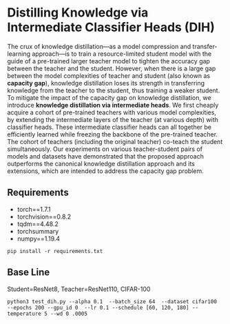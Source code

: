 # Distilling Knowledge via Intermediate Classifier Heads (DIH)
<p text-align: justify>
The crux of knowledge distillation—as a model
compression and transfer-learning approach—is
to train a resource-limited student model with
the guide of a pre-trained larger teacher model
to tighten the accuracy gap between the teacher
and the student. However, when there is a large
gap between the model complexities of teacher
  and student (also known as <b>capacity gap</b>), knowledge
distillation loses its strength in transferring
knowledge from the teacher to the student, thus
training a weaker student. To mitigate the impact
of the capacity gap on knowledge distillation,
we introduce <b>knowledge distillation via intermediate
  heads</b>. We first cheaply acquire a cohort
of pre-trained teachers with various model complexities,
by extending the intermediate layers
of the teacher (at various depth) with classifier
heads. These intermediate classifier heads can
all together be efficiently learned while freezing
the backbone of the pre-trained teacher. The cohort
of teachers (including the original teacher)
co-teach the student simultaneously. Our experiments
on various teacher-student pairs of models
and datasets have demonstrated that the proposed
approach outperforms the canonical knowledge
distillation approach and its extensions, which are
intended to address the capacity gap problem.
  </p>
  
  
  
  <section>
  <h2>Requirements</h2>
  <ul>
  <li>torch==1.7.1</li>
  <li>torchvision==0.8.2</li>
  <li>tqdm==4.48.2</li>
  <li>torchsummary</li>
   <li>numpy==1.19.4</li>
 </ul>
  <code>pip install -r requirements.txt</code>
  

  
</section>
  
  <section>
  <h2>Base Line</h2>
  <p>Student=ResNet8, Teacher=ResNet110, CIFAR-100  </p>
  <code>python3 test_dih.py --alpha 0.1  --batch_size 64  --dataset cifar100  --epochs 200 --gpu_id 0  --lr 0.1 --schedule [60, 120, 180] --temperature 5 --wd 0 .0005
</code>
  

  
</section>
